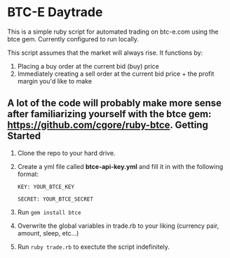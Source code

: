 BTC-E Daytrade
==============

This is a simple ruby script for automated trading on btc-e.com using the btce gem. Currently configured to run locally.

This script assumes that the market will always rise. It functions by:

1. Placing a buy order at the current bid (buy) price
2. Immediately creating a sell order at the current bid price + the profit margin you'd like to make


A lot of the code will probably make more sense after familiarizing yourself with the btce gem: https://github.com/cgore/ruby-btce.
Getting Started
---------------
1. Clone the repo to your hard drive.
2. Create a yml file called **btce-api-key.yml** and fill it in with the following format:

    `KEY: YOUR_BTCE_KEY`
    
    `SECRET: YOUR_BTCE_SECRET`
3. Run `gem install btce`
4. Overwrite the global variables in trade.rb to your liking (currency pair, amount, sleep, etc...)
4. Run `ruby trade.rb` to exectute the script indefinitely.
